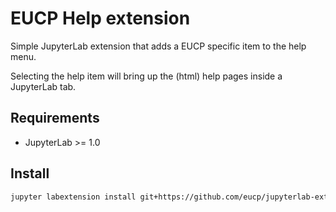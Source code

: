 # EUCP Help extension

Simple JupyterLab extension that adds a EUCP specific item to the help menu.

Selecting the help item will bring up the (html) help pages inside a JupyterLab tab.

## Requirements

* JupyterLab >= 1.0

## Install

```bash
jupyter labextension install git+https://github.com/eucp/jupyterlab-extensions/eucp-help
```
